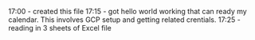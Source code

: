 17:00 - created this file
17:15 - got hello world working that can ready my calendar.  This involves GCP setup and getting related crentials.
17:25 - reading in 3 sheets of Excel file